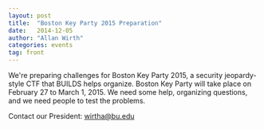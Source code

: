 ```yaml
---
layout: post
title:  "Boston Key Party 2015 Preparation"
date:   2014-12-05
author: "Allan Wirth"
categories: events
tag: front
---
```


We're preparing challenges for Boston Key Party 2015, a security jeopardy-style
CTF that BUILDS helps organize. Boston Key Party will take place on February 27 
to March 1, 2015. We need some help, organizing questions, and we
need people to test the problems. 

Contact our President: wirtha@bu.edu

<!-- more -->